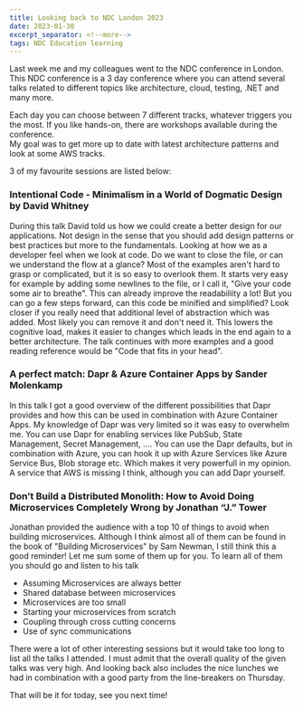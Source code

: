 ```yaml
---
title: Looking back to NDC London 2023
date: 2023-01-30 
excerpt_separator: <!--more-->
tags: NDC Education learning 
---
```


Last week me and my colleagues went to the NDC conference in London. This NDC conference is a 3 day conference where you can attend several talks related to different topics like architecture, cloud, testing, .NET and many more.

Each day you can choose between 7 different tracks, whatever triggers you the most. If you like hands-on, there are workshops available during the conference.   
My goal was to get more up to date with latest architecture patterns and look at some AWS tracks. 

3 of my favourite sessions are listed below:<!--more-->

### Intentional Code - Minimalism in a World of Dogmatic Design by David Whitney
During this talk David told us how we could create a better design for our applications. Not design in the sense that you should add design patterns or best practices but more to the fundamentals. Looking at how we as a developer feel when we look at code. Do we want to close the file, or can we understand the flow at a glance? 
Most of the examples aren't hard to grasp or complicated, but it is so easy to overlook them. It starts very easy for example by adding some newlines to the file, or I  call it, "Give your code some air to breathe". This can already improve the readabiliity a lot! 
But you can go a few steps forward, can this code be minified and simplified? Look closer if you really need that additional level of abstraction which was added. Most likely you can remove it and don't need it. This lowers the cognitive load, makes it easier to changes which leads in the end again to a better architecture. The talk continues with more examples and a good reading reference would be "Code that fits in your head".

### A perfect match: Dapr & Azure Container Apps by Sander Molenkamp
In this talk I got a good overview of the different possibilities that Dapr provides and how this can be used in combination with Azure Container Apps. My knowledge of Dapr was very limited so it was easy to overwhelm me. 
You can use Dapr for enabling services like PubSub, State Management, Secret Management, .... You can use the Dapr defaults, but in combination with Azure, you can hook it up with Azure Services like Azure Service Bus, Blob storage etc. Which makes it very powerfull in my opinion. A service that AWS is missing I think, although you can add Dapr yourself. 

### Don’t Build a Distributed Monolith: How to Avoid Doing Microservices Completely Wrong by Jonathan “J.” Tower
Jonathan provided the audience with a top 10 of things to avoid when building microservices. Although I think almost all of them can be found in the book of "Building Microservices" by Sam Newman, I still think this a good reminder! 
Let me sum some of them up for you. To learn all of them you should go and listen to his talk 
- Assuming Microservices are always better 
- Shared database between microservices
- Microservices are too small 
- Starting your microservices from scratch
- Coupling through cross cutting concerns
- Use of sync communications 


There were a lot of other interesting sessions but it would take too long to list all the talks I attended. I must admit that the overall quality of the given talks was very high. And looking back also includes the nice lunches we had in combination with a good party from the line-breakers on Thursday. 

That will be it for today, see you next time! 
